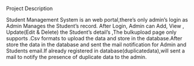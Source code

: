 Project Description

Student Management System is an web portal,there’s only admin’s login as Admin Manages the Student’s record. After Login, Admin can Add, View , Update(Edit & Delete) the Student’s detail’s ,The bulkupload page ​only supports .Csv formats to upload the data  and store in the database.After store the data in the database and sent the mail notification for  Admin and Students email.If already registered in database(duplicatedata),will sent a mail to notify the presence of duplicate data to the admin.   
